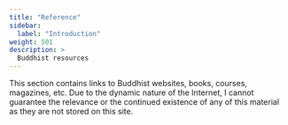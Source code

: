 ```yaml
---
title: "Reference"
sidebar:
  label: "Introduction"
weight: 501
description: >
  Buddhist resources
---
```


This section contains links to Buddhist websites, books, courses, magazines, etc. Due to the dynamic nature of the Internet, I cannot guarantee the relevance or the continued existence of any of this material as they are not stored on this site.
